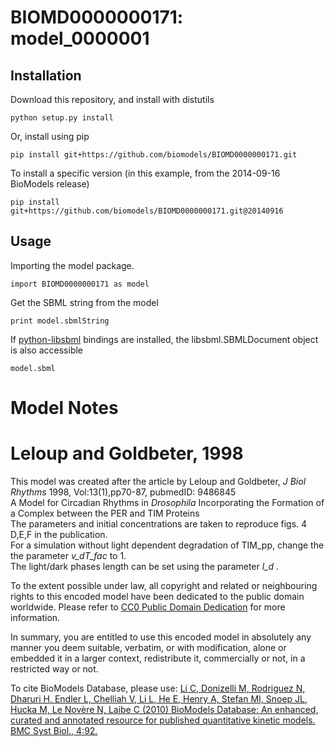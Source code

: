 # BIOMD0000000171: model_0000001

## Installation

Download this repository, and install with distutils

`python setup.py install`

Or, install using pip

`pip install git+https://github.com/biomodels/BIOMD0000000171.git`

To install a specific version (in this example, from the 2014-09-16 BioModels release)

`pip install git+https://github.com/biomodels/BIOMD0000000171.git@20140916`

## Usage

Importing the model package.

`import BIOMD0000000171 as model`

Get the SBML string from the model

`print model.sbmlString`

If [python-libsbml](https://pypi.python.org/pypi/python-libsbml) bindings are
installed, the libsbml.SBMLDocument object is also accessible

`model.sbml`


# Model Notes


# Leloup and Goldbeter, 1998

This model was created after the article by Leloup and Goldbeter, _J Biol
Rhythms_ 1998, Vol:13(1),pp70-87, pubmedID: 9486845  
A Model for Circadian Rhythms in _Drosophila_ Incorporating the Formation of a
Complex between the PER and TIM Proteins  
The parameters and initial concentrations are taken to reproduce figs. 4 D,E,F
in the publication.  
For a simulation without light dependent degradation of TIM_pp, change the the
parameter _v_dT_fac_ to 1.  
The light/dark phases length can be set using the parameter _l_d_ .

  

To the extent possible under law, all copyright and related or neighbouring
rights to this encoded model have been dedicated to the public domain
worldwide. Please refer to [CC0 Public Domain
Dedication](http://creativecommons.org/publicdomain/zero/1.0/) for more
information.

In summary, you are entitled to use this encoded model in absolutely any
manner you deem suitable, verbatim, or with modification, alone or embedded it
in a larger context, redistribute it, commercially or not, in a restricted way
or not.

  

To cite BioModels Database, please use: [Li C, Donizelli M, Rodriguez N,
Dharuri H, Endler L, Chelliah V, Li L, He E, Henry A, Stefan MI, Snoep JL,
Hucka M, Le Novère N, Laibe C (2010) BioModels Database: An enhanced, curated
and annotated resource for published quantitative kinetic models. BMC Syst
Biol., 4:92.](http://www.ncbi.nlm.nih.gov/pubmed/20587024)


